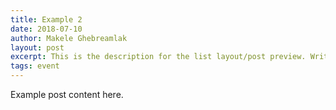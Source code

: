 ```yaml
---
title: Example 2
date: 2018-07-10
author: Makele Ghebreamlak
layout: post
excerpt: This is the description for the list layout/post preview. Write a short summary of the blog post.
tags: event
---
```


Example post content here.